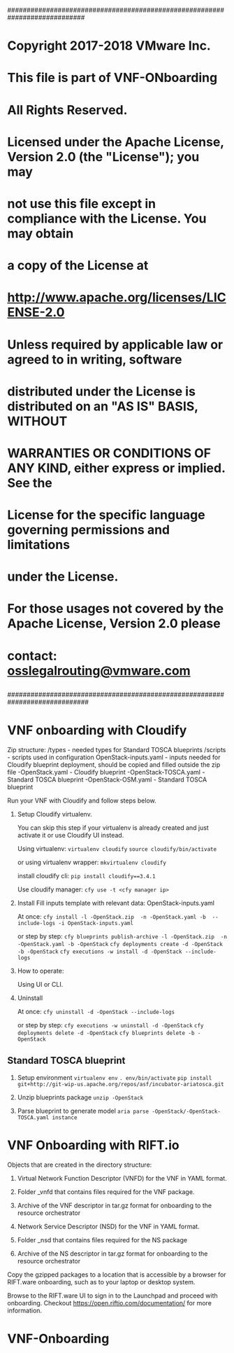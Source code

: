 ############################################################################
##
# Copyright 2017-2018 VMware Inc.
# This file is part of VNF-ONboarding
# All Rights Reserved.
#
# Licensed under the Apache License, Version 2.0 (the "License"); you may
# not use this file except in compliance with the License. You may obtain
# a copy of the License at
#
#         http://www.apache.org/licenses/LICENSE-2.0
#
# Unless required by applicable law or agreed to in writing, software
# distributed under the License is distributed on an "AS IS" BASIS, WITHOUT
# WARRANTIES OR CONDITIONS OF ANY KIND, either express or implied. See the
# License for the specific language governing permissions and limitations
# under the License.
#
# For those usages not covered by the Apache License, Version 2.0 please
# contact:  osslegalrouting@vmware.com
 
##
 
#############################################################################




VNF onboarding with Cloudify
============================

Zip structure:
/types - needed types for Standard TOSCA blueprints
/scripts - scripts used in configuration
OpenStack-inputs.yaml - inputs needed for Cloudify blueprint deployment, should be copied and filled outside the zip file 
-OpenStack.yaml - Cloudify blueprint
-OpenStack-TOSCA.yaml - Standard TOSCA blueprint
-OpenStack-OSM.yaml - Standard TOSCA blueprint


Run your VNF with Cloudify and follow steps below.

1. Setup Cloudify virtualenv.
   
    You can skip this step if your virtualenv is already created and just activate it or use Cloudify UI instead.
    
    Using virtualenv:
    `virtualenv cloudify`
    `source cloudify/bin/activate`
    
    or using virtualenv wrapper:
    `mkvirtualenv cloudify`
    
    install cloudify cli:
    `pip install cloudify==3.4.1`
    
    Use cloudify manager:
    `cfy use -t <cfy manager ip>`

2. Install
    Fill inputs template with relevant data: OpenStack-inputs.yaml
    
    At once:
    `cfy install -l -OpenStack.zip  -n -OpenStack.yaml -b  --include-logs -i OpenStack-inputs.yaml`
    
    or step by step:
    `cfy blueprints publish-archive -l -OpenStack.zip  -n -OpenStack.yaml -b -OpenStack`
    `cfy deployments create -d -OpenStack -b -OpenStack`
    `cfy executions -w install -d -OpenStack --include-logs`

3. How to operate:

    Using UI or CLI. <information>
   
4. Uninstall 

    At once:
    `cfy uninstall -d -OpenStack --include-logs`
    
    or step by step:
    `cfy executions -w uninstall -d -OpenStack`
    `cfy deployments delete -d -OpenStack`
    `cfy blueprints delete -b -OpenStack`


Standard TOSCA blueprint
------------------------

1. Setup environment
   `virtualenv env`
   `. env/bin/activate`
   `pip install git+http://git-wip-us.apache.org/repos/asf/incubator-ariatosca.git`

2. Unzip blueprints package
   `unzip -OpenStack`

3. Parse blueprint to generate model
   `aria parse -OpenStack/-OpenStack-TOSCA.yaml instance`



VNF Onboarding with RIFT.io
===========================

Objects that are created in the directory structure:

1. Virtual Network Function Descriptor (VNFD) for the VNF in YAML format.

2. Folder <vnf-name>_vnfd that contains files required for the VNF package.

3. Archive of the VNF descriptor in tar.gz format for onboarding to the resource orchestrator

4. Network Service Descriptor (NSD) for the VNF in YAML format.

5. Folder <vnf-name>_nsd that contains files required for the NS package

6. Archive of the NS descriptor in tar.gz format for onboarding to the resource orchestrator

Copy the gzipped packages to a location that is accessible by a browser for RIFT.ware onboarding, such as to your laptop or desktop system.

Browse to the RIFT.ware UI to sign in to the Launchpad and proceed with onboarding. Checkout https://open.riftio.com/documentation/ for more information.


# VNF-Onboarding
